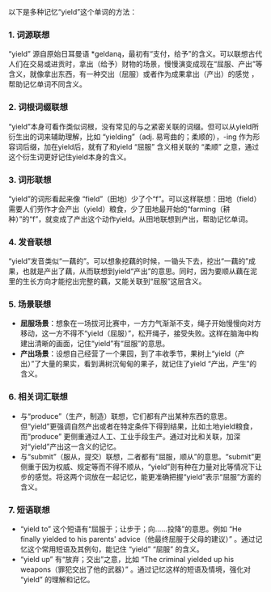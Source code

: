 以下是多种记忆“yield”这个单词的方法：

### 1. 词源联想
“yield” 源自原始日耳曼语 *geldaną，最初有“支付，给予”的含义。可以联想古代人们在交易或进贡时，拿出（给予）财物的场景，慢慢演变成现在“屈服、产出”等含义，就像拿出东西，有一种交出（屈服）或者作为成果拿出（产出）的感觉 ，帮助记忆单词不同含义。

### 2. 词根词缀联想
“yield”本身可看作类似词根，没有常见的与之紧密关联的词缀。但可以从yield所衍生出的词来辅助理解，比如 “yielding”（adj. 易弯曲的；柔顺的），-ing 作为形容词后缀，加在yield后，就有了和yield “屈服” 含义相关联的 “柔顺” 之意，通过这个衍生词更好记住yield本身的含义。

### 3. 词形联想
“yield”的词形看起来像 “field”（田地）少了个“f”。可以这样联想：田地（field）需要人们劳作才会产出（yield）粮食，少了田地最开始的“farming（耕种）”的“f”，就变成了产出这个动作yield。从田地联想到产出，帮助记忆单词。

### 4. 发音联想
“yield”发音类似“一藕的”。可以想象挖藕的时候，一锄头下去，挖出“一藕的”成果，也就是产出了藕，从而联想到yield“产出”的意思。同时，因为要顺从藕在泥里的生长方向才能挖出完整的藕，又能关联到“屈服”这层含义。

### 5. 场景联想
 - **屈服场景**：想象在一场拔河比赛中，一方力气渐渐不支，绳子开始慢慢向对方移动，这一方不得不“yield（屈服）”，松开绳子，接受失败。这样在脑海中构建出清晰的画面，记住“yield”有“屈服”的意思。
 - **产出场景**：设想自己经营了一个果园，到了丰收季节，果树上“yield（产出）”了大量的果实，看到满树沉甸甸的果子，就记住了yield “产出，产生”的含义。

### 6. 相关词汇联想
 - 与“produce”（生产，制造）联想，它们都有产出某种东西的意思。但“yield”更强调自然产出或者在特定条件下得到结果，比如土地yield粮食，而“produce” 更侧重通过人工、工业手段生产。通过对比和关联，加深对“yield”产出这一含义的记忆。
 - 与“submit”（服从，提交）联想，二者都有“屈服，顺从”的意思。“submit”更侧重于因为权威、规定等而不得不顺从，“yield”则有种在力量对比等情况下让步的感觉。将这两个词放在一起记忆，能更准确把握“yield”表示“屈服”方面的含义。

### 7. 短语联想
 - “yield to” 这个短语有“屈服于；让步于；向……投降”的意思。例如 “He finally yielded to his parents' advice（他最终屈服于父母的建议）” 。通过记忆这个常用短语及其例句，能记住 “yield” “屈服” 的含义。
 - “yield up” 有“放弃；交出”之意，比如 “The criminal yielded up his weapons（罪犯交出了他的武器）” 。通过记忆这样的短语及情境，强化对 “yield” 的理解和记忆。 